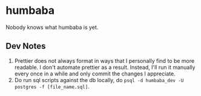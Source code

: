 # humbaba

Nobody knows what humbaba is yet.

## Dev Notes

1. Prettier does not always format in ways that I personally find to be more readable. I don't automate prettier as a result. Instead, I'll run it manually every once in a while and only commit the changes I appreciate.
1. Do run sql scripts against the db locally, do `psql -d humbaba_dev -U postgres -f [file_name.sql]`.
